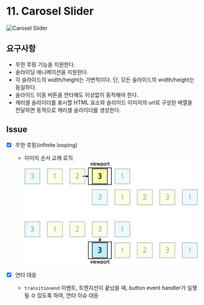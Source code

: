 # 11. Carosel Slider

![Carosel Slider](/images/carousel.gif)

## 요구사항

- 무한 루핑 기능을 지원한다.
- 슬라이딩 애니메이션을 지원한다.
- 각 슬라이드의 width/height는 가변적이다. 단, 모든 슬라이드의 width/height는 동일하다.
- 슬라이드 이동 버튼을 연타해도 이상없이 동작해야 한다.
- 캐러셀 슬라이더를 표시할 HTML 요소와 슬라이드 이미지의 url로 구성된 배열을 전달하면 동적으로 캐러셀 슬라이더를 생성한다.

## Issue

- [x] 무한 루핑(infinite looping)

  - 이미지 순서 교체 로직
    ![image replace logic](/images/image_replcement.png)

- [x] 연타 대응
  - `transitionend` 이벤트, 트렌지션이 끝났을 때, button event handler가 실행될 수 있도록 하여, 연타 이슈 대응
